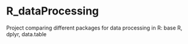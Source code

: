 # R_dataProcessing
Project comparing different packages for data processing in R: base R, dplyr, data.table 
